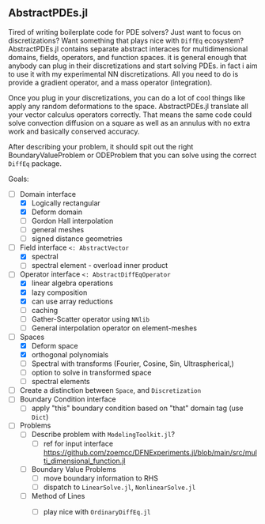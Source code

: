 ## AbstractPDEs.jl

Tired of writing boilerplate code for PDE solvers? Just want to focus on discretizations? Want something that plays nice with `DiffEq` ecosystem? AbstractPDEs.jl contains separate abstract interaces for multidimensional domains, fields, operators, and function spaces. it is general enough that anybody can plug in their discretizations and start solving PDEs. in fact i aim to use it with my experimental NN discretizations. All you need to do is provide a gradient operator, and a mass operator (integration).

Once you plug in your discretizations, you can do a lot of cool things like apply any random deformations to the space. AbstractPDEs.jl translate all your vector calculus operators correctly. That means the same code could solve convection diffusion on a square as well as an annulus with no extra work and basically conserved accuracy.

After describing your problem, it should spit out the right BoundaryValueProblem  or ODEProblem  that you can solve using the correct `DiffEq` package.


Goals:
- [ ] Domain interface
  - [X] Logically rectangular
  - [X] Deform domain
  - [ ] Gordon Hall interpolation
  - [ ] general meshes
  - [ ] signed distance geometries
- [ ] Field interface `<: AbstractVector`
  - [x] spectral
  - [ ] spectral element - overload inner product
- [ ] Operator interface `<: AbstractDiffEqOperator`
  - [X] linear algebra operations
  - [X] lazy composition
  - [X] can use array reductions
  - [ ] caching
  - [ ] Gather-Scatter operator using `NNlib`
  - [ ] General interpolation operator on element-meshes
- [ ] Spaces
  - [X] Deform space
  - [X] orthogonal polynomials
  - [ ] Spectral with transforms (Fourier, Cosine, Sin, Ultraspherical,)
  - [ ] option to solve in transformed space
  - [ ] spectral elements
- [ ] Create a distinction between `Space`, and `Discretization`
- [ ] Boundary Condition interface
  - [ ] apply "this" boundary condition based on "that" domain tag (use `Dict`)
- [ ] Problems
  - [ ] Describe problem with `ModelingToolkit.jl`?
    - [ ] ref for input interface https://github.com/zoemcc/DFNExperiments.jl/blob/main/src/multi_dimensional_function.jl
  - [ ] Boundary Value Problems
    - [ ] move boundary information to RHS
    - [ ] dispatch to `LinearSolve.jl`, `NonlinearSolve.jl`
  - [ ] Method of Lines
    - [ ] play nice with `OrdinaryDiffEq.jl`



